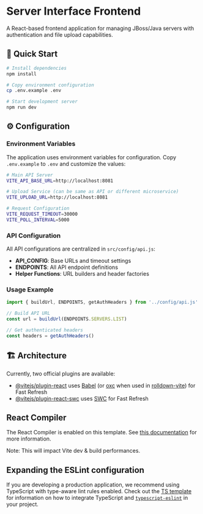 # Server Interface Frontend

A React-based frontend application for managing JBoss/Java servers with authentication and file upload capabilities.

## 🚀 Quick Start

```bash
# Install dependencies
npm install

# Copy environment configuration
cp .env.example .env

# Start development server
npm run dev
```

## ⚙️ Configuration

### Environment Variables

The application uses environment variables for configuration. Copy `.env.example` to `.env` and customize the values:

```bash
# Main API Server
VITE_API_BASE_URL=http://localhost:8081

# Upload Service (can be same as API or different microservice)
VITE_UPLOAD_URL=http://localhost:8081

# Request Configuration
VITE_REQUEST_TIMEOUT=30000
VITE_POLL_INTERVAL=5000
```

### API Configuration

All API configurations are centralized in `src/config/api.js`:

- **API_CONFIG**: Base URLs and timeout settings
- **ENDPOINTS**: All API endpoint definitions
- **Helper Functions**: URL builders and header factories

### Usage Example

```javascript
import { buildUrl, ENDPOINTS, getAuthHeaders } from '../config/api.js'

// Build API URL
const url = buildUrl(ENDPOINTS.SERVERS.LIST)

// Get authenticated headers
const headers = getAuthHeaders()
```

## 🏗️ Architecture

Currently, two official plugins are available:

- [@vitejs/plugin-react](https://github.com/vitejs/vite-plugin-react/blob/main/packages/plugin-react) uses [Babel](https://babeljs.io/) (or [oxc](https://oxc.rs) when used in [rolldown-vite](https://vite.dev/guide/rolldown)) for Fast Refresh
- [@vitejs/plugin-react-swc](https://github.com/vitejs/vite-plugin-react/blob/main/packages/plugin-react-swc) uses [SWC](https://swc.rs/) for Fast Refresh

## React Compiler

The React Compiler is enabled on this template. See [this documentation](https://react.dev/learn/react-compiler) for more information.

Note: This will impact Vite dev & build performances.

## Expanding the ESLint configuration

If you are developing a production application, we recommend using TypeScript with type-aware lint rules enabled. Check out the [TS template](https://github.com/vitejs/vite/tree/main/packages/create-vite/template-react-ts) for information on how to integrate TypeScript and [`typescript-eslint`](https://typescript-eslint.io) in your project.
